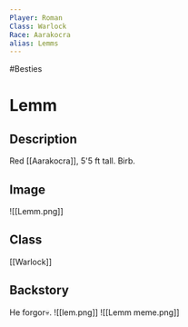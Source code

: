 ```yaml
---
Player: Roman
Class: Warlock
Race: Aarakocra
alias: Lemms
---
```

#Besties
# Lemm
## Description
Red [[Aarakocra]], 5'5 ft tall. Birb.
## Image
![[Lemm.png]]
## Class
[[Warlock]]
## Backstory
He forgor💀.
![[lem.png]]
![[Lemm meme.png]]